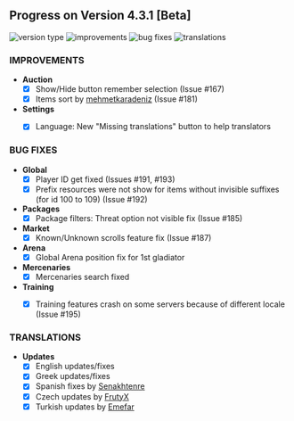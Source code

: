 ## Progress on Version 4.3.1 [Beta]

![version type](https://img.shields.io/badge/version-beta-yellow.svg?style=flat-square)
![improvements](https://img.shields.io/badge/improvements-2-green.svg?style=flat-square)
![bug fixes](https://img.shields.io/badge/bug%20fixes-5-red.svg?style=flat-square)
![translations](https://img.shields.io/badge/translations-6-blue.svg?style=flat-square)

### IMPROVEMENTS
- **Auction**
	- [x] Show/Hide button remember selection (Issue #167)
	- [x] Items sort by [mehmetkaradeniz](https://github.com/mehmetkaradeniz) (Issue #181)
- **Settings**
	- [x] Language: New "Missing translations" button to help translators


### BUG FIXES
- **Global**
	- [x] Player ID get fixed (Issues #191, #193)
	- [x] Prefix resources were not show for items without invisible suffixes (for id 100 to 109) (Issue #192)
- **Packages**
	- [x] Package filters: Threat option not visible fix (Issue #185)
- **Market**
	- [x] Known/Unknown scrolls feature fix (Issue #187)
- **Arena**
	- [x] Global Arena position fix for 1st gladiator
- **Mercenaries**
	- [x] Mercenaries search fixed
- **Training**
	- [x] Training features crash on some servers because of different locale (Issue #195)


### TRANSLATIONS
-  **Updates**
	- [x] English updates/fixes
	- [x] Greek updates/fixes
	- [x] Spanish fixes by [Senakhtenre](https://github.com/Senakhtenre)
	- [x] Czech updates by [FrutyX](https://github.com/FrutyX)
	- [x] Turkish updates by [Emefar](https://github.com/Emefar)
